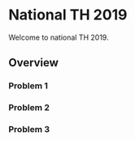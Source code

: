 # National TH 2019 

Welcome to national TH  2019. 

## Overview 





### Problem 1 



### Problem 2



### Problem 3 
